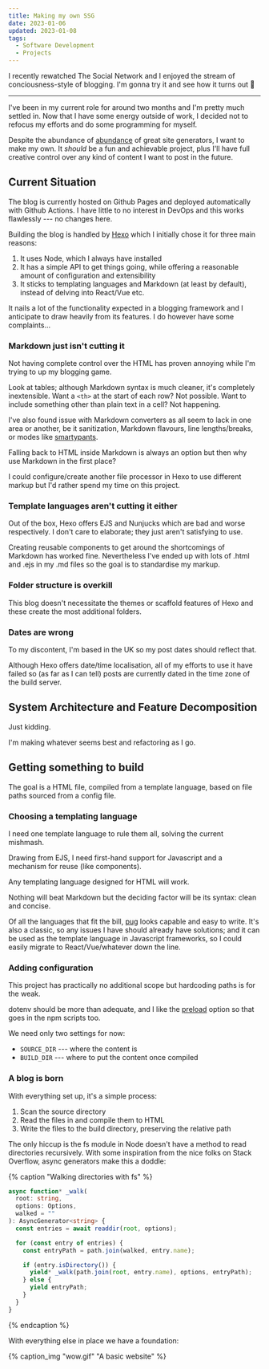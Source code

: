 ```yaml
---
title: Making my own SSG
date: 2023-01-06
updated: 2023-01-08
tags:
  - Software Development
  - Projects
---
```


I recently rewatched The Social Network and I enjoyed the stream of
conciousness-style of blogging. I'm gonna try it and see how it turns out 🤞

<!-- TODO add spoilers component -->
<!-- There won't any crude comparison websites for this project through. -->

---

I've been in my current role for around two months and I'm pretty much settled
in. Now that I have some energy outside of work, I decided not to refocus my
efforts and do some programming for myself.

Despite the abundance of [abundance](https://jamstack.org/generators/) of great
site generators, I want to make my own. It _should_ be a fun and achievable
project, plus I'll have full creative control over any kind of content I want to
post in the future.

## Current Situation

The blog is currently hosted on Github Pages and deployed automatically with
Github Actions. I have little to no interest in DevOps and this works flawlessly
--- no changes here.

Building the blog is handled by [Hexo](https://github.com/hexojs/hexo) which I
initially chose it for three main reasons:

1. It uses Node, which I always have installed
2. It has a simple API to get things going, while offering a reasonable amount
   of configuration and extensibility
3. It sticks to templating languages and Markdown (at least by default), instead
   of delving into React/Vue etc.

It nails a lot of the functionality expected in a blogging framework and I
anticipate to draw heavily from its features. I do however have some
complaints...

### Markdown just isn't cutting it

Not having complete control over the HTML has proven annoying while I'm trying
to up my blogging game.

Look at tables; although Markdown syntax is much cleaner, it's completely
inextensible. Want a `<th>` at the start of each row? Not possible. Want to
include something other than plain text in a cell? Not happening.

I've also found issue with Markdown converters as all seem to lack in one area
or another, be it sanitization, Markdown flavours, line lengths/breaks, or modes
like
[smartypants](https://github.com/xoofx/markdig/blob/master/src/Markdig.Tests/Specs/SmartyPantsSpecs.md).

Falling back to HTML inside Markdown is always an option but then why use
Markdown in the first place?

I could configure/create another file processor in Hexo to use different markup
but I'd rather spend my time on this project.

### Template languages aren't cutting it either

Out of the box, Hexo offers EJS and Nunjucks which are bad and worse
respectively. I don't care to elaborate; they just aren't satisfying to use.

Creating reusable components to get around the shortcomings of Markdown has
worked fine. Nevertheless I've ended up with lots of .html and .ejs in my .md
files so the goal is to standardise my markup.

### Folder structure is overkill

This blog doesn't necessitate the themes or scaffold features of Hexo and these
create the most additional folders.

### Dates are wrong

To my discontent, I'm based in the UK so my post dates should reflect that.

Although Hexo offers date/time localisation, all of my efforts to use it have
failed so (as far as I can tell) posts are currently dated in the time zone of
the build server.

## System Architecture and Feature Decomposition

Just kidding.

I'm making whatever seems best and refactoring as I go.

## Getting something to build

The goal is a HTML file, compiled from a template language, based on file paths
sourced from a config file.

### Choosing a templating language

I need one template language to rule them all, solving the current mishmash.

Drawing from EJS, I need first-hand support for Javascript and a mechanism for
reuse (like components).

Any templating language designed for HTML will work.

Nothing will beat Markdown but the deciding factor will be its syntax: clean and
concise.

Of all the languages that fit the bill, [pug](https://pugjs.org/) looks capable
and easy to write. It's also a classic, so any issues I have should already have
solutions; and it can be used as the template language in Javascript frameworks,
so I could easily migrate to React/Vue/whatever down the line.

### Adding configuration

This project has practically no additional scope but hardcoding paths is for the
weak.

dotenv should be more than adequate, and I like the
[preload](https://github.com/motdotla/dotenv#preload) option so that goes in the
npm scripts too.

We need only two settings for now:

- `SOURCE_DIR` --- where the content is
- `BUILD_DIR` --- where to put the content once compiled

### A blog is born

With everything set up, it's a simple process:

1. Scan the source directory
2. Read the files in and compile them to HTML
3. Write the files to the build directory, preserving the relative path

The only hiccup is the fs module in Node doesn't have a method to read
directories recursively. With some inspiration from the nice folks on Stack
Overflow, async generators make this a doddle:

{% caption "Walking directories with fs" %}

```typescript
async function* _walk(
  root: string,
  options: Options,
  walked = ""
): AsyncGenerator<string> {
  const entries = await readdir(root, options);

  for (const entry of entries) {
    const entryPath = path.join(walked, entry.name);

    if (entry.isDirectory()) {
      yield* _walk(path.join(root, entry.name), options, entryPath);
    } else {
      yield entryPath;
    }
  }
}
```

{% endcaption %}

With everything else in place we have a foundation:

{% caption_img "wow.gif" "A basic website"  %}
